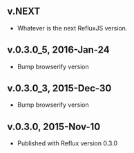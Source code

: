 ## v.NEXT

* Whatever is the next RefluxJS version.

## v.0.3.0_5, 2016-Jan-24

* Bump browserify version

## v.0.3.0_3, 2015-Dec-30

* Bump browserify version

## v.0.3.0, 2015-Nov-10

* Published with Reflux version 0.3.0
